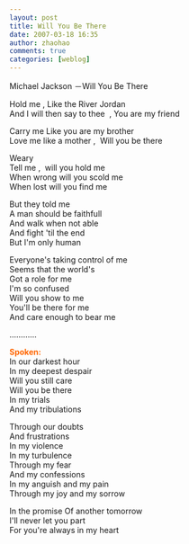 ```yaml
---   
layout: post   
title: Will You Be There   
date: 2007-03-18 16:35   
author: zhaohao   
comments: true   
categories: [weblog]   
---   
```

Michael Jackson －Will You Be There   
   
Hold me , Like the River Jordan   
And I will then say to thee  , You are my friend   
   
Carry me Like you are my brother   
Love me like a mother ,  Will you be there   
   
Weary   
Tell me ,  will you hold me   
When wrong will you scold me   
When lost will you find me   
   
But they told me   
A man should be faithfull   
And walk when not able   
And fight 'til the end   
But I'm only human   
   
Everyone's taking control of me   
Seems that the world's   
Got a role for me   
I'm so confused   
Will you show to me   
You'll be there for me   
And care enough to bear me   
   
…………   
   
<span style="color: #ff6600; font-weight: bold;"> Spoken:</span>   
In our darkest hour   
In my deepest despair   
Will you still care   
Will you be there   
In my trials   
And my tribulations   
   
Through our doubts   
And frustrations   
In my violence   
In my turbulence   
Through my fear   
And my confessions   
In my anguish and my pain   
Through my joy and my sorrow   
   
In the promise Of another tomorrow   
I'll never let you part   
For you're always in my heart   

